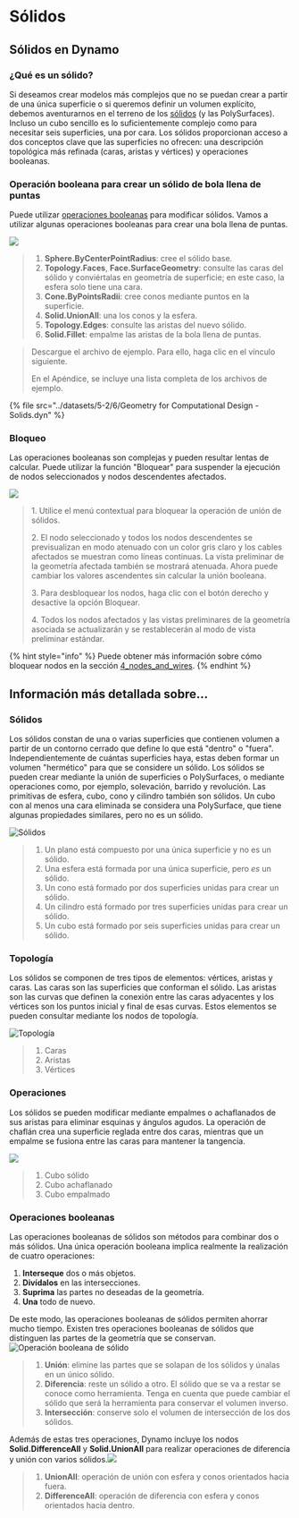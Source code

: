 # Sólidos

## Sólidos en Dynamo

### ¿Qué es un sólido?

Si deseamos crear modelos más complejos que no se puedan crear a partir de una única superficie o si queremos definir un volumen explícito, debemos aventurarnos en el terreno de los [sólidos](6-solids.md#solids) (y las PolySurfaces). Incluso un cubo sencillo es lo suficientemente complejo como para necesitar seis superficies, una por cara. Los sólidos proporcionan acceso a dos conceptos clave que las superficies no ofrecen: una descripción topológica más refinada (caras, aristas y vértices) y operaciones booleanas.

### Operación booleana para crear un sólido de bola llena de puntas

Puede utilizar [operaciones booleanas](6-solids.md#boolean-operations) para modificar sólidos. Vamos a utilizar algunas operaciones booleanas para crear una bola llena de puntas.

![](../images/5-2/6/solids-spikyball.jpg)

> 1. **Sphere.ByCenterPointRadius**: cree el sólido base.
> 2. **Topology.Faces**, **Face.SurfaceGeometry**: consulte las caras del sólido y conviértalas en geometría de superficie; en este caso, la esfera solo tiene una cara.
> 3. **Cone.ByPointsRadii**: cree conos mediante puntos en la superficie.
> 4. **Solid.UnionAll**: una los conos y la esfera.
> 5. **Topology.Edges**: consulte las aristas del nuevo sólido.
> 6. **Solid.Fillet**: empalme las aristas de la bola llena de puntas.

> Descargue el archivo de ejemplo. Para ello, haga clic en el vínculo siguiente.
>
> En el Apéndice, se incluye una lista completa de los archivos de ejemplo.

{% file src="../datasets/5-2/6/Geometry for Computational Design - Solids.dyn" %}

### Bloqueo

Las operaciones booleanas son complejas y pueden resultar lentas de calcular. Puede utilizar la función "Bloquear" para suspender la ejecución de nodos seleccionados y nodos descendentes afectados.

![](../images/5-2/6/solids-freezenode.jpg)

> 1\. Utilice el menú contextual para bloquear la operación de unión de sólidos.
>
> 2\. El nodo seleccionado y todos los nodos descendentes se previsualizan en modo atenuado con un color gris claro y los cables afectados se muestran como líneas continuas. La vista preliminar de la geometría afectada también se mostrará atenuada. Ahora puede cambiar los valores ascendentes sin calcular la unión booleana.
>
> 3\. Para desbloquear los nodos, haga clic con el botón derecho y desactive la opción Bloquear.
>
> 4\. Todos los nodos afectados y las vistas preliminares de la geometría asociada se actualizarán y se restablecerán al modo de vista preliminar estándar.

{% hint style="info" %}
Puede obtener más información sobre cómo bloquear nodos en la sección [4_nodes_and_wires](../../4\_nodes\_and\_wires/ "mention").
{% endhint %}

## Información más detallada sobre...

### Sólidos

Los sólidos constan de una o varias superficies que contienen volumen a partir de un contorno cerrado que define lo que está "dentro" o "fuera". Independientemente de cuántas superficies haya, estas deben formar un volumen "hermético" para que se considere un sólido. Los sólidos se pueden crear mediante la unión de superficies o PolySurfaces, o mediante operaciones como, por ejemplo, solevación, barrido y revolución. Las primitivas de esfera, cubo, cono y cilindro también son sólidos. Un cubo con al menos una cara eliminada se considera una PolySurface, que tiene algunas propiedades similares, pero no es un sólido.

![Sólidos](../images/5-2/6/Primitives.jpg)

> 1. Un plano está compuesto por una única superficie y no es un sólido.
> 2. Una esfera está formada por una única superficie, pero _es_ un sólido.
> 3. Un cono está formado por dos superficies unidas para crear un sólido.
> 4. Un cilindro está formado por tres superficies unidas para crear un sólido.
> 5. Un cubo está formado por seis superficies unidas para crear un sólido.

### Topología

Los sólidos se componen de tres tipos de elementos: vértices, aristas y caras. Las caras son las superficies que conforman el sólido. Las aristas son las curvas que definen la conexión entre las caras adyacentes y los vértices son los puntos inicial y final de esas curvas. Estos elementos se pueden consultar mediante los nodos de topología.

![Topología](../images/5-2/6/Solid-topology.jpg)

> 1. Caras
> 2. Aristas
> 3. Vértices

### Operaciones

Los sólidos se pueden modificar mediante empalmes o achaflanados de sus aristas para eliminar esquinas y ángulos agudos. La operación de chaflán crea una superficie reglada entre dos caras, mientras que un empalme se fusiona entre las caras para mantener la tangencia.

![](../images/5-2/6/SolidOperations.jpg)

> 1. Cubo sólido
> 2. Cubo achaflanado
> 3. Cubo empalmado

### Operaciones booleanas

Las operaciones booleanas de sólidos son métodos para combinar dos o más sólidos. Una única operación booleana implica realmente la realización de cuatro operaciones:

1. **Interseque** dos o más objetos.
2. **Divídalos** en las intersecciones.
3. **Suprima** las partes no deseadas de la geometría.
4. **Una** todo de nuevo.

De este modo, las operaciones booleanas de sólidos permiten ahorrar mucho tiempo. Existen tres operaciones booleanas de sólidos que distinguen las partes de la geometría que se conservan. ![Operación booleana de sólido](../images/5-2/6/SolidBooleans.jpg)

> 1. **Unión**: elimine las partes que se solapan de los sólidos y únalas en un único sólido.
> 2. **Diferencia**: reste un sólido a otro. El sólido que se va a restar se conoce como herramienta. Tenga en cuenta que puede cambiar el sólido que será la herramienta para conservar el volumen inverso.
> 3. **Intersección**: conserve solo el volumen de intersección de los dos sólidos.

Además de estas tres operaciones, Dynamo incluye los nodos **Solid.DifferenceAll** y **Solid.UnionAll** para realizar operaciones de diferencia y unión con varios sólidos.![](../images/5-2/6/BooleanAll.jpg)

> 1. **UnionAll**: operación de unión con esfera y conos orientados hacia fuera.
> 2. **DifferenceAll**: operación de diferencia con esfera y conos orientados hacia dentro.

##
